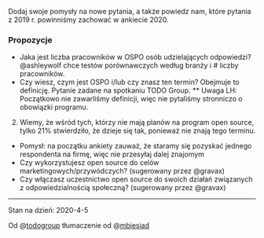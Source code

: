Dodaj swoje pomysły na nowe pytania, a także powiedz nam, które pytania z 2019 r. powinniśmy zachować w ankiecie 2020.


### Propozycje
* Jaka jest liczba pracowników w OSPO osób udzielających odpowiedzi? @ashleywolf chce testów porównawczych według branży i # liczby pracowników.
* Czy wiesz, czym jest OSPO i/lub czy znasz ten termin? Obejmuje to definicję. Pytanie zadane na spotkaniu TODO Group.
** Uwaga LH: Początkowo nie zawarliśmy definicji, więc nie pytaliśmy stronniczo o obowiązki programu.
2) Wiemy, że wśród tych, którzy nie mają planów na program open source, tylko 21% stwierdziło, że dzieje się tak, ponieważ nie znają tego terminu.
* Pomysł: na początku ankiety zauważ, że staramy się pozyskać jednego respondenta na firmę, więc nie przesyłaj dalej znajomym
* Czy wykorzystujesz open source do celów marketingowych/przywódczych? (sugerowany przez @gravax)
* Czy włączasz uczestnictwo open source do swoich działań związanych z odpowiedzialnością społeczną? (sugerowany przez @gravax)

____________________
Stan na dzień: 2020-4-5

Od @[todogroup](https://github.com/todogroup) tłumaczenie od @[mbiesiad](mbiesiad)
